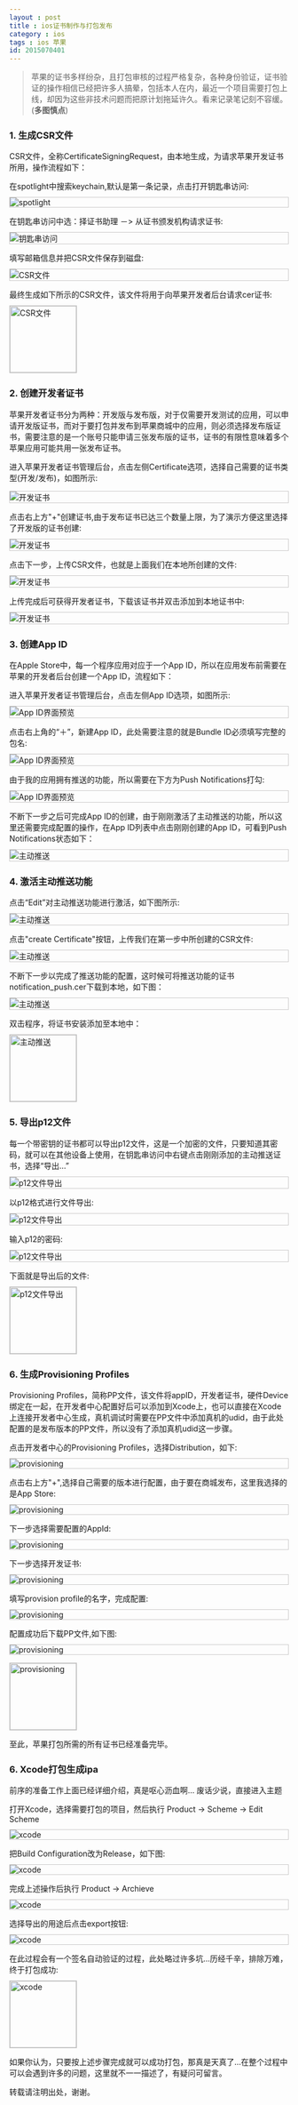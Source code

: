 ```yaml
---
layout : post
title : ios证书制作与打包发布
category : ios
tags : ios 苹果
id: 2015070401
---
```


>苹果的证书多样纷杂，且打包审核的过程严格复杂，各种身份验证，证书验证的操作相信已经把许多人搞晕，包括本人在内，最近一个项目需要打包上线，却因为这些非技术问题而把原计划拖延许久。看来记录笔记刻不容缓。(**多图慎点**)

<style>
	img{
		display:block;
		margin-top:10px;
		margin-bottom: 10px;
		border: 1px solid #CBCACA;
	}
	.content{
		position:fixed;
		left: 90%;
		top: 200px;
		margin: 0px;
		display: none;
	}
	.content li{
		list-style-type: none;
	}
	.content li a{
		font-size: 0.5rem;
	}
	.content li a.active{
		font-size: 0.9rem;
		font-weight: bold;
		color: #2a7ae2;
	}	
</style>

<!--ul class="content">
	<li><a href="#csr" class="csr">生成CSR文件</a></li>
	<li><a href="#certificate" class="certificate">创建开发者证书</a></li>
	<li><a href="#appid" class="appid">创建App ID</a></li>
	<li><a href="#notification" class="notification">主动推送</a></li>
	<li><a href="#p12" class="p12">生成p12文件</a></li>
	<li><a href="#provision" class="provision">导出provision</a></li>
	<li><a href="#packet" class="packet">Xcode打包ipa</a></li>
</ul-->

### <a name="csr" id="csr">1. 生成CSR文件</a>

CSR文件，全称CertificateSigningRequest，由本地生成，为请求苹果开发证书所用，操作流程如下：

在spotlight中搜索keychain,默认是第一条记录，点击打开钥匙串访问:
<img src="/img/posts/apple/spotlight.png" alt="spotlight"/>

在钥匙串访问中选：择证书助理 －> 从证书颁发机构请求证书:
<img src="/img/posts/apple/keychain.png" alt="钥匙串访问"/>

填写邮箱信息并把CSR文件保存到磁盘:
<img src="/img/posts/apple/csr.png" alt="CSR文件"/>

最终生成如下所示的CSR文件，该文件将用于向苹果开发者后台请求cer证书:
<img src="/img/posts/apple/csrfile.png" alt="CSR文件" style="width:120px;" />

### <a name="certificate" id="certificate">2. 创建开发者证书</a>

苹果开发者证书分为两种：开发版与发布版，对于仅需要开发测试的应用，可以申请开发版证书，而对于要打包并发布到苹果商城中的应用，则必须选择发布版证书，需要注意的是一个账号只能申请三张发布版的证书，证书的有限性意味着多个苹果应用可能共用一张发布证书。

进入苹果开发者证书管理后台，点击左侧Certificate选项，选择自己需要的证书类型(开发/发布)，如图所示:

<img src="/img/posts/apple/certificate.png" alt="开发证书"/>

点击右上方"+"创建证书,由于发布证书已达三个数量上限，为了演示方便这里选择了开发版的证书创建:
<img src="/img/posts/apple/certificate_1.png" alt="开发证书"/>

点击下一步，上传CSR文件，也就是上面我们在本地所创建的文件:
<img src="/img/posts/apple/certificate_2.png" alt="开发证书"/>

上传完成后可获得开发者证书，下载该证书并双击添加到本地证书中:
<img src="/img/posts/apple/certificate_3.png" alt="开发证书"/>

### <a name="appid" id="appid">3. 创建App ID</a>

在Apple Store中，每一个程序应用对应于一个App ID，所以在应用发布前需要在苹果的开发者后台创建一个App ID，流程如下：

进入苹果开发者证书管理后台，点击左侧App ID选项，如图所示:
<img src="/img/posts/apple/appidview.png" alt="App ID界面预览"/>

点击右上角的“＋”，新建App ID，此处需要注意的就是Bundle ID必须填写完整的包名:
<img src="/img/posts/apple/appid_create_1.png" alt="App ID界面预览"/>

由于我的应用拥有推送的功能，所以需要在下方为Push Notifications打勾:
<img src="/img/posts/apple/appid_create_2.png" alt="App ID界面预览"/>

不断下一步之后可完成App ID的创建，由于刚刚激活了主动推送的功能，所以这里还需要完成配置的操作，在App ID列表中点击刚刚创建的App ID，可看到Push Notifications状态如下：
<img src="/img/posts/apple/push_notification.png" alt="主动推送"/>

### <a name="notification" id="notification">4. 激活主动推送功能</a>

点击“Edit”对主动推送功能进行激活，如下图所示:
<img src="/img/posts/apple/push_notification_1.png" alt="主动推送"/>

点击"create Certificate"按钮，上传我们在第一步中所创建的CSR文件:
<img src="/img/posts/apple/push_notification_2.png" alt="主动推送"/>

不断下一步以完成了推送功能的配置，这时候可将推送功能的证书notification_push.cer下载到本地，如下图：
<img src="/img/posts/apple/push_notification_3.png" alt="主动推送"/>

双击程序，将证书安装添加至本地中：
<img src="/img/posts/apple/push_notification_4.png" alt="主动推送" style="width:120px;"/>

### <a name="p12" id="p12">5. 导出p12文件</a>

每一个带密钥的证书都可以导出p12文件，这是一个加密的文件，只要知道其密码，就可以在其他设备上使用，在钥匙串访问中右键点击刚刚添加的主动推送证书，选择“导出...”
<img src="/img/posts/apple/push_notification_5.png" alt="p12文件导出"/>

以p12格式进行文件导出:
<img src="/img/posts/apple/push_notification_6.png" alt="p12文件导出"/>

输入p12的密码:
<img src="/img/posts/apple/push_notification_7.png" alt="p12文件导出"/>

下面就是导出后的文件:
<img src="/img/posts/apple/push_notification_8.png" alt="p12文件导出" style="width:120px;"/>

### <a name="provision" id="provision">6. 生成Provisioning Profiles

Provisioning Profiles，简称PP文件，该文件将appID，开发者证书，硬件Device绑定在一起，在开发者中心配置好后可以添加到Xcode上，也可以直接在Xcode上连接开发者中心生成，真机调试时需要在PP文件中添加真机的udid，由于此处配置的是发布版本的PP文件，所以没有了添加真机udid这一步骤。

点击开发者中心的Provisioning Profiles，选择Distribution，如下:
<img src="/img/posts/apple/provision.png" alt="provisioning"/>

点击右上方"+",选择自己需要的版本进行配置，由于要在商城发布，这里我选择的是App Store:
<img src="/img/posts/apple/provision_1.png" alt="provisioning"/>

下一步选择需要配置的AppId:
<img src="/img/posts/apple/provision_2.png" alt="provisioning"/>

下一步选择开发证书:
<img src="/img/posts/apple/provision_3.png" alt="provisioning"/>

填写provision profile的名字，完成配置:
<img src="/img/posts/apple/provision_4.png" alt="provisioning"/>

配置成功后下载PP文件,如下图:
<img src="/img/posts/apple/provision_5.png" alt="provisioning"/>

<img src="/img/posts/apple/provision_6.png" alt="provisioning" style="width:120px;"/>

至此，苹果打包所需的所有证书已经准备完毕。

### <a name="packet" id="packet">6. Xcode打包生成ipa

前序的准备工作上面已经详细介绍，真是呕心沥血啊... 废话少说，直接进入主题

打开Xcode，选择需要打包的项目，然后执行 Product -> Scheme -> Edit Scheme
<img src="/img/posts/apple/xcode.png" alt="xcode"/>

把Build Configuration改为Release，如下图:
<img src="/img/posts/apple/xcode_2.png" alt="xcode"/>

完成上述操作后执行 Product -> Archieve
<img src="/img/posts/apple/xcode_3.png" alt="xcode"/>

选择导出的用途后点击export按钮:
<img src="/img/posts/apple/xcode_4.png" alt="xcode"/>

在此过程会有一个签名自动验证的过程，此处略过许多坑...历经千辛，排除万难，终于打包成功:
<img src="/img/posts/apple/xcode_5.png" alt="xcode" style="width:120px;"/>

如果你认为，只要按上述步骤完成就可以成功打包，那真是天真了...在整个过程中可以会遇到许多的问题，这里就不一一描述了，有疑问可留言。

转载请注明出处，谢谢。

<!--script type="text/javascript">
	$(function(){
		var csr = $('#csr').offset().top,
			certificate = $('#certificate').offset().top,
			appid = $('#appid').offset().top,
			notification = $('#notification').offset().top,
			p12 = $('#p12').offset().top,
			provision = $('#provision').offset().top,
			packet = $('#packet').offset().top;

		$(window).scroll(function(){
			if($(window).scrollTop() >= csr && $(window).scrollTop() < certificate){
				$('.content').fadeIn(1);
				$('.content a').removeClass('active');
				$('.csr').addClass('active');
			}
			else if($(window).scrollTop() >= certificate && $(window).scrollTop() < appid){
				$('.content a').removeClass('active');
				$('.certificate').addClass('active');
			}
			else if($(window).scrollTop() >= appid && $(window).scrollTop() < notification){
				$('.content a').removeClass('active');
				$('.appid').addClass('active');
			}
			else if($(window).scrollTop() >= notification && $(window).scrollTop() < p12){
				$('.content a').removeClass('active');
				$('.notification').addClass('active');
			}
			else if($(window).scrollTop() >= p12 && $(window).scrollTop() < provision){
				$('.content a').removeClass('active');
				$('.p12').addClass('active');
			}
			else if($(window).scrollTop() >= provision && $(window).scrollTop() < packet){
				$('.content a').removeClass('active');
				$('.provision').addClass('active');
			}
			else if($(window).scrollTop() >= packet){
				$('.content a').removeClass('active');
				$('.packet').addClass('active');
			}
			else{			
				$('.content').fadeOut(1);
			}
		});
	});
</script-->